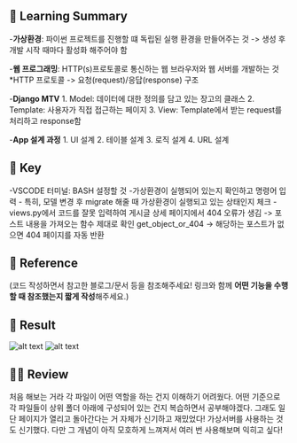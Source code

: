 ## 📌 Learning Summary
-**가상환경**: 파이썬 프로젝트를 진행할 떄 독립된 실행 환경을 만들어주는 것
    -> 생성 후 개발 시작 때마다 활성화 해주어야 함

-**웹 프로그래밍**: HTTP(s)프로토콜로 통신하는 웹 브라우저와 웹 서버를 개발하는 것
    *HTTP 프로토콜 -> 요청(request)/응답(response) 구조

-**Django MTV**
    1. Model: 데이터에 대한 정의를 담고 있는 장고의 클래스
    2. Template: 사용자가 직접 접근하는 페이지
    3. View: Template에서 받는 request를 처리하고 response함

-**App 설계 과정**
    1. UI 설계
    2. 테이블 설계
    3. 로직 설계
    4. URL 설계


## 🔑 Key
-VSCODE 터미널: BASH 설정할 것
-가상환경이 실행되어 있는지 확인하고 명령어 입력 - 특히, 모델 변경 후 migrate 해줄 때 가상환경이 실행되고 있는 상태인지 체크
-views.py에서 코드를 잘못 입력하여 게시글 상세 페이지에서 404 오류가 생김 -> 포스트 내용을 가져오는 함수 제대로 확인
    get_object_or_404
-> 해당하는 포스트가 없으면 404 페이지를 자동 반환



## 📒 Reference
(코드 작성하면서 참고한 블로그/문서 등을 참조해주세요!
링크와 함께 **어떤 기능을 수행할 때 참조했는지 짧게 작성**해주세요.)


## 🔎 Result
![alt text](<스크린샷 2025-03-29 오전 2.30.52.png>)
![alt text](<스크린샷 2025-03-29 오전 3.33.21.png>)

## ✍🏻 Review
처음 해보는 거라 각 파일이 어떤 역할을 하는 건지 이해하기 어려웠다. 어떤 기준으로 각 파일들이 상위 폴더 아래에 구성되어 있는 건지 복습하면서 공부해야겠다. 그래도 일단 페이지가 열리고 돌아간다는 거 자체가 신기하고 재밌었다! 가상서버를 사용하는 것도 신기했다. 다만 그 개념이 아직 모호하게 느껴져서 여러 번 사용해보며 익히고 싶다!